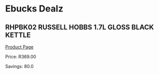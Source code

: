 
# Ebucks Dealz
## RHPBK02 RUSSELL HOBBS 1.7L GLOSS BLACK KETTLE
[Product Page](https://www.ebucks.com/web/shop/productSelected.do?prodId=1084034808&catId=704985963)

Price: R369.00

Savings: 80.0


	